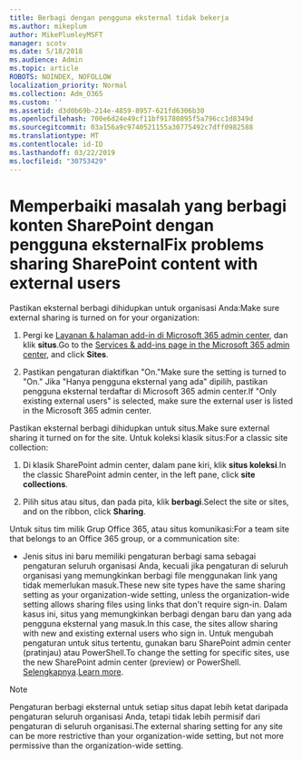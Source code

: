 ```yaml
---
title: Berbagi dengan pengguna eksternal tidak bekerja
ms.author: mikeplum
author: MikePlumleyMSFT
manager: scotv
ms.date: 5/18/2018
ms.audience: Admin
ms.topic: article
ROBOTS: NOINDEX, NOFOLLOW
localization_priority: Normal
ms.collection: Adm_O365
ms.custom: ''
ms.assetid: d3d0b69b-214e-4859-8957-621fd6306b30
ms.openlocfilehash: 700e6d24e49cf11bf91780895f5a796cc1d8349d
ms.sourcegitcommit: 03a156a9c9740521155a30775492c7dff0982588
ms.translationtype: MT
ms.contentlocale: id-ID
ms.lasthandoff: 03/22/2019
ms.locfileid: "30753429"
---
```

# <a name="fix-problems-sharing-sharepoint-content-with-external-users"></a><span data-ttu-id="90d67-102">Memperbaiki masalah yang berbagi konten SharePoint dengan pengguna eksternal</span><span class="sxs-lookup"><span data-stu-id="90d67-102">Fix problems sharing SharePoint content with external users</span></span>

<span data-ttu-id="90d67-103">Pastikan eksternal berbagi dihidupkan untuk organisasi Anda:</span><span class="sxs-lookup"><span data-stu-id="90d67-103">Make sure external sharing is turned on for your organization:</span></span>
  
1. <span data-ttu-id="90d67-104">Pergi ke [Layanan &amp; halaman add-in di Microsoft 365 admin center](https://portal.office.com/adminportal/home#/Settings/ServicesAndAddIns), dan klik **situs**.</span><span class="sxs-lookup"><span data-stu-id="90d67-104">Go to the [Services &amp; add-ins page in the Microsoft 365 admin center](https://portal.office.com/adminportal/home#/Settings/ServicesAndAddIns), and click **Sites**.</span></span>
    
2. <span data-ttu-id="90d67-105">Pastikan pengaturan diaktifkan "On."</span><span class="sxs-lookup"><span data-stu-id="90d67-105">Make sure the setting is turned to "On."</span></span> <span data-ttu-id="90d67-106">Jika "Hanya pengguna eksternal yang ada" dipilih, pastikan pengguna eksternal terdaftar di Microsoft 365 admin center.</span><span class="sxs-lookup"><span data-stu-id="90d67-106">If "Only existing external users" is selected, make sure the external user is listed in the Microsoft 365 admin center.</span></span>
    
<span data-ttu-id="90d67-107">Pastikan eksternal berbagi dihidupkan untuk situs.</span><span class="sxs-lookup"><span data-stu-id="90d67-107">Make sure external sharing it turned on for the site.</span></span> <span data-ttu-id="90d67-108">Untuk koleksi klasik situs:</span><span class="sxs-lookup"><span data-stu-id="90d67-108">For a classic site collection:</span></span>
  
1. <span data-ttu-id="90d67-109">Di klasik SharePoint admin center, dalam pane kiri, klik **situs koleksi**.</span><span class="sxs-lookup"><span data-stu-id="90d67-109">In the classic SharePoint admin center, in the left pane, click **site collections**.</span></span>
    
2. <span data-ttu-id="90d67-110">Pilih situs atau situs, dan pada pita, klik **berbagi**.</span><span class="sxs-lookup"><span data-stu-id="90d67-110">Select the site or sites, and on the ribbon, click **Sharing**.</span></span>
    
<span data-ttu-id="90d67-111">Untuk situs tim milik Grup Office 365, atau situs komunikasi:</span><span class="sxs-lookup"><span data-stu-id="90d67-111">For a team site that belongs to an Office 365 group, or a communication site:</span></span>
  
- <span data-ttu-id="90d67-112">Jenis situs ini baru memiliki pengaturan berbagi sama sebagai pengaturan seluruh organisasi Anda, kecuali jika pengaturan di seluruh organisasi yang memungkinkan berbagi file menggunakan link yang tidak memerlukan masuk.</span><span class="sxs-lookup"><span data-stu-id="90d67-112">These new site types have the same sharing setting as your organization-wide setting, unless the organization-wide setting allows sharing files using links that don't require sign-in.</span></span> <span data-ttu-id="90d67-113">Dalam kasus ini, situs yang memungkinkan berbagi dengan baru dan yang ada pengguna eksternal yang masuk.</span><span class="sxs-lookup"><span data-stu-id="90d67-113">In this case, the sites allow sharing with new and existing external users who sign in.</span></span> <span data-ttu-id="90d67-114">Untuk mengubah pengaturan untuk situs tertentu, gunakan baru SharePoint admin center (pratinjau) atau PowerShell.</span><span class="sxs-lookup"><span data-stu-id="90d67-114">To change the setting for specific sites, use the new SharePoint admin center (preview) or PowerShell.</span></span> <span data-ttu-id="90d67-115">[Selengkapnya](https://go.microsoft.com/fwlink/?linkid=871863).</span><span class="sxs-lookup"><span data-stu-id="90d67-115">[Learn more](https://go.microsoft.com/fwlink/?linkid=871863).</span></span>
    
> [!NOTE]
> <span data-ttu-id="90d67-116">Pengaturan berbagi eksternal untuk setiap situs dapat lebih ketat daripada pengaturan seluruh organisasi Anda, tetapi tidak lebih permisif dari pengaturan di seluruh organisasi.</span><span class="sxs-lookup"><span data-stu-id="90d67-116">The external sharing setting for any site can be more restrictive than your organization-wide setting, but not more permissive than the organization-wide setting.</span></span> 
  

